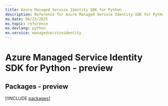 ```yaml
---
title: Azure Managed Service Identity SDK for Python
description: Reference for Azure Managed Service Identity SDK for Python
ms.date: 04/23/2025
ms.topic: reference
ms.devlang: python
ms.service: managedserviceidentity
---
```

# Azure Managed Service Identity SDK for Python - preview
## Packages - preview
[!INCLUDE [packages](managed-service-identity-index.md)]
